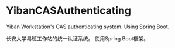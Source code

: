 # YibanCASAuthenticating
Yiban Workstation's CAS authenticating system.
Using Spring Boot.

长安大学易班工作站的统一认证系统。
使用Spring Boot框架。
